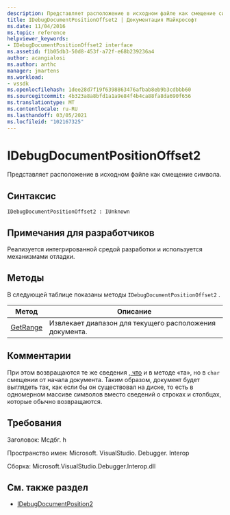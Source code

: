 ```yaml
---
description: Представляет расположение в исходном файле как смещение символа.
title: IDebugDocumentPositionOffset2 | Документация Майкрософт
ms.date: 11/04/2016
ms.topic: reference
helpviewer_keywords:
- IDebugDocumentPositionOffset2 interface
ms.assetid: f1b05db3-50d8-453f-a72f-e68b239236a4
author: acangialosi
ms.author: anthc
manager: jmartens
ms.workload:
- vssdk
ms.openlocfilehash: 1dee28d7f19f6398863476afbab8eb9b3cdbbb60
ms.sourcegitcommit: 4b323a8a8bfd1a1a9e84f4b4ca88fa8da690f656
ms.translationtype: MT
ms.contentlocale: ru-RU
ms.lasthandoff: 03/05/2021
ms.locfileid: "102167325"
---
```

# <a name="idebugdocumentpositionoffset2"></a>IDebugDocumentPositionOffset2
Представляет расположение в исходном файле как смещение символа.

## <a name="syntax"></a>Синтаксис

```
IDebugDocumentPositionOffset2 : IUnknown
```

## <a name="notes-for-implementers"></a>Примечания для разработчиков
 Реализуется интегрированной средой разработки и используется механизмами отладки.

## <a name="methods"></a>Методы
 В следующей таблице показаны методы `IDebugDocumentPositionOffset2` .

|Метод|Описание|
|------------|-----------------|
|[GetRange](../../../extensibility/debugger/reference/idebugdocumentpositionoffset2-getrange.md)|Извлекает диапазон для текущего расположения документа.|

## <a name="remarks"></a>Комментарии
 При этом возвращаются те же сведения [, что](../../../extensibility/debugger/reference/idebugdocumentposition2-getrange.md) и в методе «та», но в `char` смещении от начала документа. Таким образом, документ будет выглядеть так, как если бы он существовал на диске, то есть в одномерном массиве символов вместо сведений о строках и столбцах, которые обычно возвращаются.

## <a name="requirements"></a>Требования
 Заголовок: Мсдбг. h

 Пространство имен: Microsoft. VisualStudio. Debugger. Interop

 Сборка: Microsoft.VisualStudio.Debugger.Interop.dll

## <a name="see-also"></a>См. также раздел
- [IDebugDocumentPosition2](../../../extensibility/debugger/reference/idebugdocumentposition2.md)
